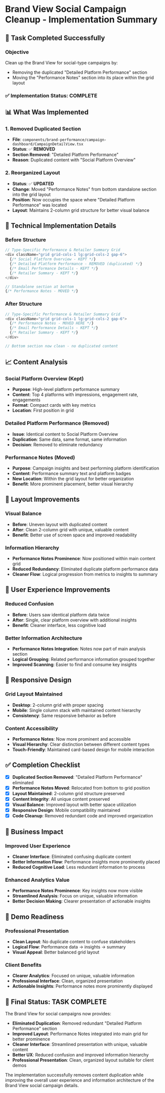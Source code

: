 # Brand View Social Campaign Cleanup - Implementation Summary

## 🎯 **Task Completed Successfully**

### **Objective**
Clean up the Brand View for social-type campaigns by:
- Removing the duplicated "Detailed Platform Performance" section
- Moving the "Performance Notes" section into its place within the grid layout

### **✅ Implementation Status: COMPLETE**

## 📊 **What Was Implemented**

### **1. Removed Duplicated Section**
- **File**: `components/brand-performance/campaign-dashboard/CampaignDetailView.tsx`
- **Status**: ✅ **REMOVED**
- **Section Removed**: "Detailed Platform Performance" 
- **Reason**: Duplicated content with "Social Platform Overview"

### **2. Reorganized Layout**
- **Status**: ✅ **UPDATED**
- **Change**: Moved "Performance Notes" from bottom standalone section into the grid layout
- **Position**: Now occupies the space where "Detailed Platform Performance" was located
- **Layout**: Maintains 2-column grid structure for better visual balance

## 🔧 **Technical Implementation Details**

### **Before Structure**
```typescript
// Type-Specific Performance & Retailer Summary Grid
<div className="grid grid-cols-1 lg:grid-cols-2 gap-6">
  {/* Social Platform Overview - KEPT */}
  {/* Detailed Platform Performance - REMOVED (duplicated) */}
  {/* Email Performance Details - KEPT */}
  {/* Retailer Summary - KEPT */}
</div>

// Standalone section at bottom
{/* Performance Notes - MOVED */}
```

### **After Structure**
```typescript
// Type-Specific Performance & Retailer Summary Grid
<div className="grid grid-cols-1 lg:grid-cols-2 gap-6">
  {/* Performance Notes - MOVED HERE */}
  {/* Email Performance Details - KEPT */}
  {/* Retailer Summary - KEPT */}
</div>

// Bottom section now clean - no duplicated content
```

## 📈 **Content Analysis**

### **Social Platform Overview (Kept)**
- **Purpose**: High-level platform performance summary
- **Content**: Top 4 platforms with impressions, engagement rate, engagements
- **Format**: Compact cards with key metrics
- **Location**: First position in grid

### **Detailed Platform Performance (Removed)**
- **Issue**: Identical content to Social Platform Overview
- **Duplication**: Same data, same format, same information
- **Decision**: Removed to eliminate redundancy

### **Performance Notes (Moved)**
- **Purpose**: Campaign insights and best performing platform identification
- **Content**: Performance summary text and platform badges
- **New Location**: Within the grid layout for better organization
- **Benefit**: More prominent placement, better visual hierarchy

## 🎨 **Layout Improvements**

### **Visual Balance**
- **Before**: Uneven layout with duplicated content
- **After**: Clean 2-column grid with unique, valuable content
- **Benefit**: Better use of screen space and improved readability

### **Information Hierarchy**
- **Performance Notes Prominence**: Now positioned within main content grid
- **Reduced Redundancy**: Eliminated duplicate platform performance data
- **Cleaner Flow**: Logical progression from metrics to insights to summary

## 🔄 **User Experience Improvements**

### **Reduced Confusion**
- **Before**: Users saw identical platform data twice
- **After**: Single, clear platform overview with additional insights
- **Benefit**: Cleaner interface, less cognitive load

### **Better Information Architecture**
- **Performance Notes Integration**: Notes now part of main analysis section
- **Logical Grouping**: Related performance information grouped together
- **Improved Scanning**: Easier to find and consume key insights

## 📱 **Responsive Design**

### **Grid Layout Maintained**
- **Desktop**: 2-column grid with proper spacing
- **Mobile**: Single column stack with maintained content hierarchy
- **Consistency**: Same responsive behavior as before

### **Content Accessibility**
- **Performance Notes**: Now more prominent and accessible
- **Visual Hierarchy**: Clear distinction between different content types
- **Touch-Friendly**: Maintained card-based design for mobile interaction

## ✅ **Completion Checklist**

- [x] **Duplicated Section Removed**: "Detailed Platform Performance" eliminated
- [x] **Performance Notes Moved**: Relocated from bottom to grid position
- [x] **Layout Maintained**: 2-column grid structure preserved
- [x] **Content Integrity**: All unique content preserved
- [x] **Visual Balance**: Improved layout with better space utilization
- [x] **Responsive Design**: Mobile compatibility maintained
- [x] **Code Cleanup**: Removed redundant code and improved organization

## 🎯 **Business Impact**

### **Improved User Experience**
- **Cleaner Interface**: Eliminated confusing duplicate content
- **Better Information Flow**: Performance insights more prominently placed
- **Reduced Cognitive Load**: Less redundant information to process

### **Enhanced Analytics Value**
- **Performance Notes Prominence**: Key insights now more visible
- **Streamlined Analysis**: Focus on unique, valuable information
- **Better Decision Making**: Clearer presentation of actionable insights

## 🚀 **Demo Readiness**

### **Professional Presentation**
- **Clean Layout**: No duplicate content to confuse stakeholders
- **Logical Flow**: Performance data → insights → summary
- **Visual Appeal**: Better balanced grid layout

### **Client Benefits**
- **Clearer Analytics**: Focused on unique, valuable information
- **Professional Interface**: Clean, organized presentation
- **Actionable Insights**: Performance notes more prominently displayed

## 🎉 **Final Status: TASK COMPLETE**

The Brand View for social campaigns now provides:
- **Eliminated Duplication**: Removed redundant "Detailed Platform Performance" section
- **Improved Layout**: Performance Notes integrated into main grid for better prominence
- **Cleaner Interface**: Streamlined presentation with unique, valuable content
- **Better UX**: Reduced confusion and improved information hierarchy
- **Professional Presentation**: Clean, organized layout suitable for client demos

The implementation successfully removes content duplication while improving the overall user experience and information architecture of the Brand View social campaign details.